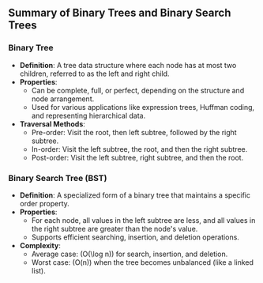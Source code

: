 ## Summary of Binary Trees and Binary Search Trees

### Binary Tree
- **Definition**: A tree data structure where each node has at most two children, referred to as the left and right child.
- **Properties**:
  - Can be complete, full, or perfect, depending on the structure and node arrangement.
  - Used for various applications like expression trees, Huffman coding, and representing hierarchical data.
- **Traversal Methods**:
  - Pre-order: Visit the root, then left subtree, followed by the right subtree.
  - In-order: Visit the left subtree, the root, and then the right subtree.
  - Post-order: Visit the left subtree, right subtree, and then the root.

### Binary Search Tree (BST)
- **Definition**: A specialized form of a binary tree that maintains a specific order property.
- **Properties**:
  - For each node, all values in the left subtree are less, and all values in the right subtree are greater than the node's value.
  - Supports efficient searching, insertion, and deletion operations.
- **Complexity**:
  - Average case: \(O(\log n)\) for search, insertion, and deletion.
  - Worst case: \(O(n)\) when the tree becomes unbalanced (like a linked list).
